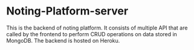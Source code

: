 # Noting-Platform-server

This is the backend of noting platform. It consists of multiple API that are called by the frontend to perform CRUD operations on data stored in MongoDB.
The backend is hosted on Heroku.
